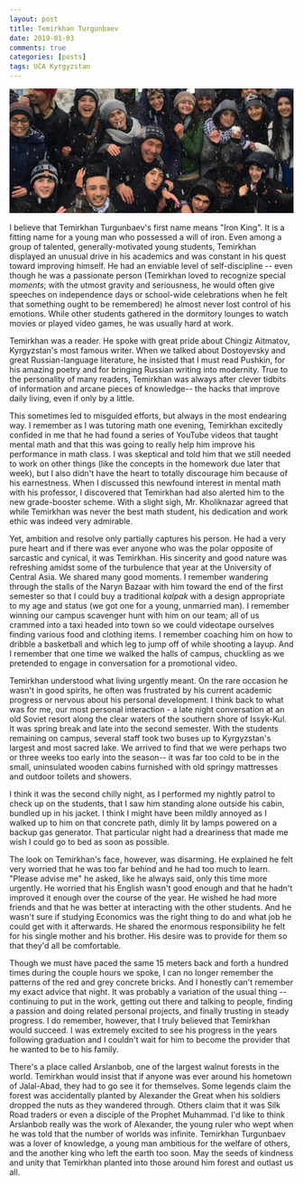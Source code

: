 ```yaml
---
layout: post
title: Temirkhan Turgunbaev
date: 2019-01-03
comments: true
categories: [posts]
tags: UCA Kyrgyzstan
---
```


<img src="/img/temirkhan.JPG">  


I believe that Temirkhan Turgunbaev's first name means "Iron King". It is a fitting name for a young man who possessed a will of iron. Even among a group of talented, generally-motivated young students, Temirkhan displayed an unusual drive in his academics and was constant in his quest toward improving himself. He had an enviable level of self-discipline -- even though he was a passionate person (Temirkhan loved to recognize special *moments*; with the utmost gravity and seriousness, he would often give speeches on independence days or school-wide celebrations when he felt that something ought to be remembered) he almost never lost control of his emotions. While other students gathered in the dormitory lounges to watch movies or played video games, he was usually hard at work.

Temirkhan was a reader. He spoke with great pride about Chingiz Aitmatov, Kyrgyzstan's most famous writer. When we talked about Dostoyevsky and great Russian-language literature, he insisted that I must read Pushkin, for his amazing poetry and for bringing Russian writing into modernity. True to the personality of many readers, Temirkhan was always after clever tidbits of information and arcane pieces of knowledge-- the hacks that improve daily living, even if only by a little.

This sometimes led to misguided efforts, but always in the most endearing way. I remember as I was tutoring math one evening, Temirkhan excitedly confided in me that he had found a series of YouTube videos that taught mental math and that this was going to really help him improve his performance in math class. I was skeptical and told him that we still needed to work on other things (like the concepts in the homework due later that week), but I also didn't have the heart to totally discourage him because of his earnestness. When I discussed this newfound interest in mental math with his professor, I discovered that Temirkhan had also alerted him to the new grade-booster scheme. With a slight sigh, Mr. Kholiknazar agreed that while Temirkhan was never the best math student, his dedication and work ethic was indeed very admirable.

Yet, ambition and resolve only partially captures his person. He had a very pure heart and if there was ever anyone who was the polar opposite of sarcastic and cynical, it was Temirkhan. His sincerity and good nature was refreshing amidst some of the turbulence that year at the University of Central Asia. We shared many good moments. I remember wandering through the stalls of the Naryn Bazaar with him toward the end of the first semester so that I could buy a traditional *kalpak* with a design appropriate to my age and status (we got one for a young, unmarried man). I remember winning our campus scavenger hunt with him on our team; all of us crammed into a taxi headed into  town so we could videotape ourselves finding various food and clothing items. I remember coaching him on how to dribble a basketball and which leg to jump off of while shooting a layup. And I remember that one time we walked the halls of campus, chuckling as we pretended to engage in conversation for a promotional video.

Temirkhan understood what living urgently meant. On the rare occasion he wasn't in good spirits, he often was frustrated by his current academic progress or nervous about his personal development. I think back to what was for me, our most personal interaction - a late night conversation at an old Soviet resort along the clear waters of the southern shore of Issyk-Kul. It was spring break and late into the second semester. With the students remaining on campus, several staff took two buses up to Kyrgyzstan's largest and most sacred lake. We arrived to find that we were perhaps two or three weeks too early into the season-- it was far too cold to be in the small, uninsulated wooden cabins furnished with old springy mattresses and outdoor toilets and showers.

I think it was the second chilly night, as I performed my nightly patrol to check up on the students, that I saw him standing alone outside his cabin, bundled up in his jacket. I think I might have been mildly annoyed as I walked up to him on that concrete path, dimly lit by lamps powered on a backup gas generator. That particular night had a dreariness that made me wish I could go to bed as soon as possible.

The look on Temirkhan's face, however, was disarming. He explained he felt very worried that he was too far behind and he had too much to learn. "Please advise me" he asked, like he always said, only this time more urgently. He worried that his English wasn't good enough and that he hadn't improved it enough over the course of the year. He wished he had more friends and that he was better at interacting with the other students. And he wasn't sure if studying Economics was the right thing to do and what job he could get with it afterwards. He shared the enormous responsibility he felt for his single mother and his brother. His desire was to provide for them so that they'd all be comfortable.

Though we must have paced the same 15 meters back and forth a hundred times during the couple hours we spoke, I can no longer remember the patterns of the red and grey concrete bricks. And I honestly can't remember my exact advice that night. It was probably a variation of the usual thing -- continuing to put in the work, getting out there and talking to people, finding a passion and doing related personal projects, and finally trusting in steady progress. I do remember, however, that I truly believed that Temirkhan would succeed. I was extremely excited to see his progress in the years following graduation and I couldn't wait for him to become the provider that he wanted to be to his family.

There's a place called Arslanbob, one of the largest walnut forests in the world. Temirkhan would insist that if anyone was ever around his hometown of Jalal-Abad, they had to go see it for themselves. Some legends claim the forest was accidentally planted by Alexander the Great when his soldiers dropped the nuts as they wandered through. Others claim that it was Silk Road traders or even a disciple of the Prophet Muhammad. I'd like to think Arslanbob really was the work of Alexander, the young ruler who wept when he was told that the number of worlds was infinite. Temirkhan Turgunbaev was a lover of knowledge, a young man ambitious for the welfare of others, and the another king who left the earth too soon. May the seeds of kindness and unity that Temirkhan planted into those around him forest and outlast us all.
